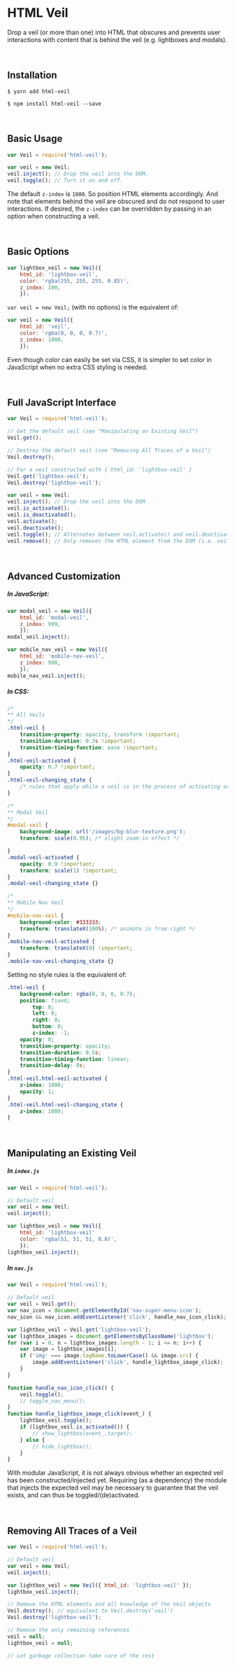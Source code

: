 # HTML Veil

Drop a veil (or more than one) into HTML that obscures and prevents user interactions with content that is behind the veil (e.g. lightboxes and modals).

<br/>

## Installation

```shell
$ yarn add html-veil
```

```shell
$ npm install html-veil --save
```

<br/>

## Basic Usage

```javascript
var Veil = require('html-veil');

var veil = new Veil;
veil.inject(); // Drop the veil into the DOM.
veil.toggle(); // Turn it on and off.
```

The default `z-index` is `1000`. So position HTML elements accordingly. And note that elements behind the veil are obscured and do not respond to user interactions. If desired, the `z-index` can be overridden by passing in an option when constructing a veil.

<br/>

## Basic Options

```javascript
var lightbox_veil = new Veil({
    html_id: 'lightbox-veil',
    color: 'rgba(255, 255, 255, 0.85)',
    z_index: 100,
    });
```

`var veil = new Veil;` (with no options) is the equivalent of:

```javascript
var veil = new Veil({
    html_id: 'veil',
    color: 'rgba(0, 0, 0, 0.7)',
    z_index: 1000,
    });
```

Even though color can easily be set via CSS, it is simpler to set color in JavaScript when no extra CSS styling is needed.

<br/>

## Full JavaScript Interface

```javascript
var Veil = require('html-veil');

// Get the default veil (see "Manipulating an Existing Veil")
Veil.get();

// Destroy the default veil (see "Removing All Traces of a Veil")
Veil.destroy();

// For a veil constructed with { html_id: 'lightbox-veil' }
Veil.get('lightbox-veil');
Veil.destroy('lightbox-veil');

var veil = new Veil;
veil.inject(); // Drop the veil into the DOM
veil.is_activated();
veil.is_deactivated();
veil.activate();
veil.deactivate();
veil.toggle(); // Alternates between veil.activate() and veil.deactivate()
veil.remove(); // Only removes the HTML element from the DOM (i.e. veil.inject() would put it back)
```

<br/>

## Advanced Customization

##### In JavaScript:

```javascript
var modal_veil = new Veil({
    html_id: 'modal-veil',
    z_index: 999,
    });
modal_veil.inject();

var mobile_nav_veil = new Veil({
    html_id: 'mobile-nav-veil',
    z_index: 998,
    });
mobile_nav_veil.inject();
```

##### In CSS:

```css
/*
** All Veils
*/
.html-veil {
    transition-property: opacity, transform !important;
    transition-duration: 0.3s !important;
    transition-timing-function: ease !important;
}
.html-veil-activated {
    opacity: 0.7 !important;
}
.html-veil-changing_state {
    /* rules that apply while a veil is in the process of activating or deactivating */
}

/*
** Modal Veil
*/
#modal-veil {
    background-image: url('/images/bg-blur-texture.png');
    transform: scale(0.95); /* slight zoom-in effect */

}
.modal-veil-activated {
    opacity: 0.9 !important;
    transform: scale(1) !important;
}
.modal-veil-changing_state {}

/*
** Mobile Nav Veil
*/
#mobile-nav-veil {
    background-color: #333333;
    transform: translateX(100%); /* animate in from right */
}
.mobile-nav-veil-activated {
    transform: translateX(0) !important;
}
.mobile-nav-veil-changing_state {}
```

Setting no style rules is the equivalent of:

```css
.html-veil {
    background-color: rgba(0, 0, 0, 0.7);
    position: fixed;
        top: 0;
        left: 0;
        right: 0;
        bottom: 0;
        z-index: -1;
    opacity: 0;
    transition-property: opacity;
    transition-duration: 0.5s;
    transition-timing-function: linear;
    transition-delay: 0s;
}
.html-veil.html-veil-activated {
    z-index: 1000;
    opacity: 1;
}
.html-veil.html-veil-changing_state {
    z-index: 1000;
}
```

<br/>

## Manipulating an Existing Veil

##### In `index.js`

```javascript
var Veil = require('html-veil');

// Default veil
var veil = new Veil;
veil.inject();

var lightbox_veil = new Veil({
    html_id: 'lightbox-veil'
    color: 'rgba(51, 51, 51, 0.8)',
    });
lightbox_veil.inject();
```

##### In `nav.js`

```javascript
var Veil = require('html-veil');

// Default veil
var veil = Veil.get();
var nav_icon = document.getElementById('nav-super-menu-icon');
nav_icon && nav_icon.addEventListener('click', handle_nav_icon_click);

var lightbox_veil = Veil.get('lightbox-veil');
var lightbox_images = document.getElementsByClassName('lightbox');
for (var i = 0, n = lightbox_images.length - 1; i <= n; i++) {
    var image = lightbox_images[i];
    if ('img' === image.tagName.toLowerCase() && image.src) {
        image.addEventListener('click', handle_lightbox_image_click);
    }
}

function handle_nav_icon_click() {
    veil.toggle();
    // toggle_nav_menu();
}
function handle_lightbox_image_click(event_) {
    lightbox_veil.toggle();
    if (lightbox_veil.is_activated()) {
        // show_lightbox(event_.target);
    } else {
        // hide_lightbox();
    }
}
```

With modular JavaScript, it is not always obvious whether an expected veil has been constructed/injected yet. Requiring (as a dependency) the module that injects the expected veil may be necessary to guarantee that the veil exists, and can thus be toggled/(de)activated.

<br/>

## Removing All Traces of a Veil

```javascript
var Veil = require('html-veil');

// Default veil
var veil = new Veil;
veil.inject();

var lightbox_veil = new Veil({ html_id: 'lightbox-veil' });
lightbox_veil.inject();

// Remove the HTML elements and all knowledge of the Veil objects
Veil.destroy(); // equivalent to Veil.destroy('veil')
Veil.destroy('lightbox-veil');

// Remove the only remaining references
veil = null;
lightbox_veil = null;

// Let garbage collection take care of the rest
```
